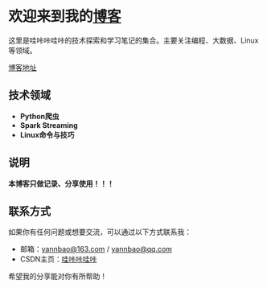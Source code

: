 # 欢迎来到我的[博客](https://wkkwky.github.io/)

这里是哇咔咔哇咔的技术探索和学习笔记的集合。主要关注编程、大数据、Linux等领域。

[博客地址](https://wkkwky.github.io/ "点我进入哇咔咔哇咔的博客")

## 技术领域

- **Python爬虫**
- **Spark Streaming**
- **Linux命令与技巧**

## 说明

**本博客只做记录、分享使用！！！**

## 联系方式

如果你有任何问题或想要交流，可以通过以下方式联系我：

- 邮箱：yannbao@163.com  /  yannbao@qq.com
- CSDN主页：[哇咔咔哇咔](https://blog.csdn.net/qq_67822268)

希望我的分享能对你有所帮助！

